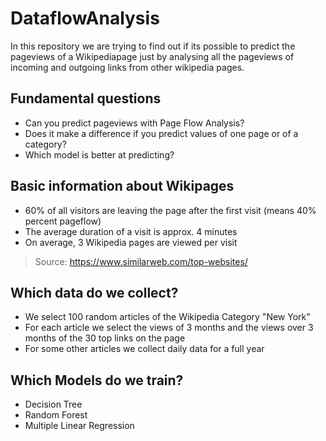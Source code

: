 # DataflowAnalysis
In this repository we are trying to find out if its possible to predict the pageviews of a Wikipediapage just by analysing all the pageviews of incoming and outgoing links from other wikipedia pages.
## Fundamental questions
- Can you predict pageviews with Page Flow Analysis?
- Does it make a difference if you predict values of one page or of a category?
- Which model is better at predicting?
## Basic information about Wikipages
- 60% of all visitors are leaving the page after the first visit (means 40% percent pageflow)
- The average duration of a visit is approx. 4 minutes
- On average, 3 Wikipedia pages are viewed per visit
>Source: https://www.similarweb.com/top-websites/
## Which data do we collect?
- We select 100 random articles of the Wikipedia Category "New York"
- For each article we select the views of 3 months and the views over 3 months of the 30 top links on the page
- For some other articles we collect daily data for a full year

## Which Models do we train?
- Decision Tree
- Random Forest
- Multiple Linear Regression